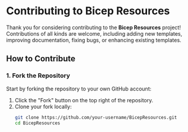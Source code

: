 # Contributing to Bicep Resources

Thank you for considering contributing to the **Bicep Resources** project! Contributions of all kinds are welcome, including adding new templates, improving documentation, fixing bugs, or enhancing existing templates.

## How to Contribute

### 1. Fork the Repository

Start by forking the repository to your own GitHub account:

1. Click the "Fork" button on the top right of the repository.
2. Clone your fork locally:
   ```bash
   git clone https://github.com/your-username/BicepResources.git
   cd BicepResources
